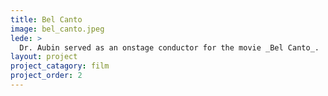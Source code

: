 ```yaml
---
title: Bel Canto 
image: bel_canto.jpeg
lede: >
  Dr. Aubin served as an onstage conductor for the movie _Bel Canto_.
layout: project
project_catagory: film 
project_order: 2
---
```

